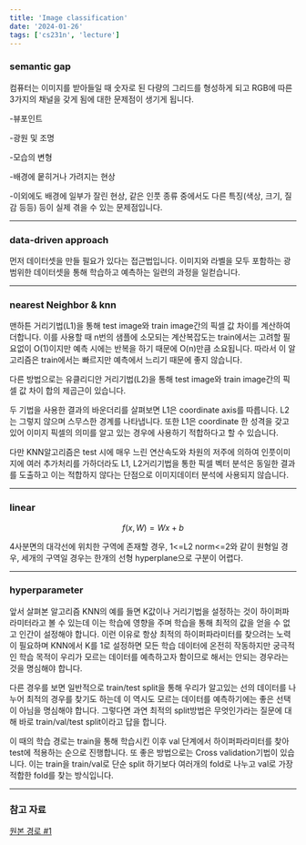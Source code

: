 ```yaml
---
title: 'Image classification'
date: '2024-01-26'
tags: ['cs231n', 'lecture']
---
```


### semantic gap

컴퓨터는 이미지를 받아들일 때 숫자로 된 다량의 그리드를 형성하게 되고 RGB에 따른 3가지의 채널을 갖게 됨에 대한 문제점이 생기게 됩니다.

-뷰포인트

-광원 및 조명

-모습의 변형

-배경에 뭍히거나 가려지는 현상

-이외에도 배경에 일부가 잘린 현상, 같은 인풋 종류 중에서도 다른 특징(색상, 크기, 질감 등등) 등이 실제 겪을 수 있는 문제점입니다.

---

### data-driven approach

먼저 데이터셋을 만들 필요가 있다는 접근법입니다. 이미지와 라벨을 모두 포함하는 광범위한 데이터셋을 통해 학습하고 예측하는 일련의 과정을 일컫습니다.

---

### nearest Neighbor & knn

맨하튼 거리기법(L1)을 통해 test image와 train image간의 픽셀 값 차이를 계산하여 더합니다. 이를 사용할 때 n번의 샘플에 소모되는 계산복잡도는 train에서는 고려할 필요없이 O(1)이지만 예측 시에는 반복을 하기 때문에 O(n)만큼 소요됩니다. 따라서 이 알고리즘은 train에서는 빠르지만 예측에서 느리기 때문에 좋지 않습니다.

다른 방법으로는 유클리디안 거리기법(L2)을 통해 test image와 train image간의 픽셀 값 차이 합의 제곱근이 있습니다.

두 기법을 사용한 결과의 바운더리를 살펴보면 L1은 coordinate axis를 따릅니다. L2는 그렇지 않으며 스무스한 경계를 나타냅니다. 또한 L1은 coordinate 한 성격을 갖고 있어 이미지 픽셀의 의미를 알고 있는 경우에 사용하기 적합하다고 할 수 있습니다.

다만 KNN알고리즘은 test 시에 매우 느린 연산속도와 차원의 저주에 의하여 인풋이미지에 여러 추가처리를 가하더라도 L1, L2거리기법을 통한 픽셀 벡터 분석은 동일한 결과를 도출하고 이는 적합하지 않다는 단점으로 이미지데이터 분석에 사용되지 않습니다.

---

### linear

$$
f(x,W)=Wx + b
$$

4사분면의 대각선에 위치한 구역에 존재할 경우, 1<=L2 norm<=2와 같이 원형일 경우, 세개의 구역일 경우는 한개의 선형 hyperplane으로 구분이 어렵다.

---

### hyperparameter

앞서 살펴본 알고리즘 KNN의 예를 들면 K값이나 거리기법을 설정하는 것이 하이퍼파라미터라고 볼 수 있는데 이는 학습에 영향을 주며 학습을 통해 최적의 값을 얻을 수 없고 인간이 설정해야 합니다. 이런 이유로 항상 최적의 하이퍼파라미터를 찾으려는 노력이 필요하며 KNN에서 K를 1로 설정하면 모든 학습 데이터에 온전히 작동하지만 궁극적인 학습 목적이 우리가 모르는 데이터를 예측하고자 함이므로 해서는 안되는 경우라는 것을 명심해야 합니다. 

다른 경우를 보면 일반적으로 train/test split을 통해 우리가 알고있는 선의 데이터를 나누어 최적의 경우를 찾기도 하는데 이 역시도 모르는 데이터를 예측하기에는 좋은 선택이 아님을 명심해야 합니다. 그렇다면 과연 최적의 split방법은 무엇인가라는 질문에 대해 바로 train/val/test split이라고 답을 합니다. 

이 때의 학습 경로는 train을 통해 학습시킨 이후 val 단계에서 하이퍼파라미터를 찾아 test에 적용하는 순으로 진행합니다. 또 좋은 방법으로는 Cross validation기법이 있습니다. 이는 train을 train/val로 단순 split 하기보다 여러개의 fold로 나누고 val로 가장 적합한 fold를 찾는 방식입니다.

---

### 참고 자료

[원본 경로 #1](https://youtu.be/OoUX-nOEjG0?si=HRvH-K6F4qufcvU1)




